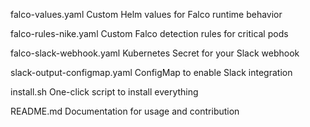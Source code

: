 falco-values.yaml	Custom Helm values for Falco runtime behavior

falco-rules-nike.yaml	Custom Falco detection rules for critical pods

falco-slack-webhook.yaml	Kubernetes Secret for your Slack webhook

slack-output-configmap.yaml	ConfigMap to enable Slack integration

install.sh	One-click script to install everything

README.md	Documentation for usage and contribution
